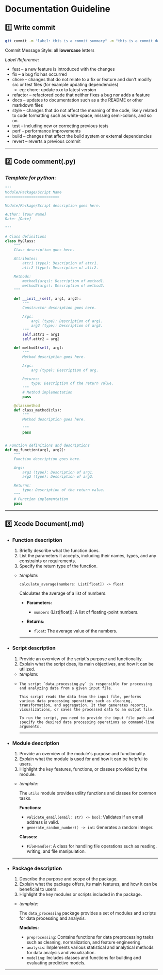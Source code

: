 # **Documentation Guideline**

## 1️⃣ **Write commit**
```bash
git commit -m "label: this is a commit summary" -m "this is a commit description (optional)" 
```

Commit Message Style: all **lowercase** letters

*Label Reference*:
 - feat – a new feature is introduced with the changes
 - fix – a bug fix has occurred
 - chore – changes that do not relate to a fix or feature and don't modify src or test files (for example updating dependencies)
   - eg: chore: update xxx to latest version
 - refactor – refactored code that neither fixes a bug nor adds a feature
 - docs – updates to documentation such as a the README or other markdown files
 - style – changes that do not affect the meaning of the code, likely related to code formatting such as white-space, missing semi-colons, and so on.
 - test – including new or correcting previous tests
 - perf – performance improvements
 - build – changes that affect the build system or external dependencies
 - revert – reverts a previous commit

----
## 2️⃣ **Code comment(.py)**

### *Template for python*: 
```python
"""
Module/Package/Script Name
=========================

Module/Package/Script description goes here.

Author: [Your Name]
Date: [Date]

"""

# Class definitions
class MyClass:
    """
    Class description goes here.

    Attributes:
        attr1 (type): Description of attr1.
        attr2 (type): Description of attr2.

    Methods:
        method1(args): Description of method1.
        method2(args): Description of method2.
    """

    def __init__(self, arg1, arg2):
        """
        Constructor description goes here.

        Args:
            arg1 (type): Description of arg1.
            arg2 (type): Description of arg2.
        """
        self.attr1 = arg1
        self.attr2 = arg2

    def method1(self, arg):
        """
        Method description goes here.

        Args:
            arg (type): Description of arg.

        Returns:
            type: Description of the return value.
        """
        # Method implementation
        pass

    @classmethod
    def class_method(cls):
        """
        Method description goes here.

        """
        pass


# Function definitions and descriptions
def my_function(arg1, arg2):
    """
    Function description goes here.

    Args:
        arg1 (type): Description of arg1.
        arg2 (type): Description of arg2.

    Returns:
        type: Description of the return value.
    """
    # Function implementation
    pass

```


----
## 3️⃣ **Xcode Document(.md)**

- ### **Function description**
  1. Briefly describe what the function does.
  2. List the parameters it accepts, including their names, types, and any constraints or requirements.
  3. Specify the return type of the function.
  - *template*:

    `calculate_average(numbers: List[float]) -> float`

    Calculates the average of a list of numbers.

    - **Parameters:**
      - `numbers` (List[float]): A list of floating-point numbers.

    - **Returns:** 
      - `float`: The average value of the numbers.

    ----
- ### **Script description**
    1. Provide an overview of the script's purpose and functionality. 
    2. Explain what the script does, its main objectives, and how it can be utilized.
    
  - *template:*
  - 
        The script `data_processing.py` is responsible for processing and analyzing data from a given input file.

        This script reads the data from the input file, performs various data processing operations such as cleaning, transformation, and aggregation. It then generates reports, visualizations, or saves the processed data to an output file.

        To run the script, you need to provide the input file path and specify the desired data processing operations as command-line arguments.
  
    ----

- ### **Module description**
  1. Provide an overview of the module's purpose and functionality. 
  2. Explain what the module is used for and how it can be helpful to users. 
  3. Highlight the key features, functions, or classes provided by the module.
   
    - *template:*
  
        The `utils` module provides utility functions and classes for common tasks.

        **Functions:**
        - `validate_email(email: str) -> bool`: Validates if an email address is valid.
        - `generate_random_number() -> int`: Generates a random integer.

        **Classes:**
        - `FileHandler`: A class for handling file operations such as reading, writing, and file manipulation.
  


    ----
- ### **Package description**
    1. Describe the purpose and scope of the package. 
    2. Explain what the package offers, its main features, and how it can be beneficial to users. 
    3. Highlight the key modules or scripts included in the package.
   
    - *template:*
  
      The `data_processing` package provides a set of modules and scripts for data processing and analysis.

        **Modules:**
      - `preprocessing`: Contains functions for data preprocessing tasks such as cleaning, normalization, and feature engineering.
      - `analysis`: Implements various statistical and analytical methods for data analysis and visualization.
      - `modeling`: Includes classes and functions for building and evaluating predictive models.
  
----   


